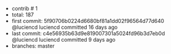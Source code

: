 * contrib # 1
* total: 187
* first commit: 5f90706b0224d6680bf81a1dd02f96564d77d640 @luciencd luciencd committed 16 days ago 
* last commit: c4e56935b63d9e819007301a5024fd96b3d7eb0d @luciencd luciencd committed 9 days ago 
* branches: master

